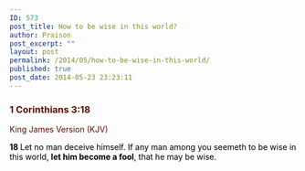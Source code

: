 ```yaml
---
ID: 573
post_title: How to be wise in this world?
author: Praison
post_excerpt: ""
layout: post
permalink: /2014/05/how-to-be-wise-in-this-world/
published: true
post_date: 2014-05-23 23:23:11
---
```

<div class="heading passage-class-0" style="color: #5c1101;">
<h3>1 Corinthians 3:18</h3>
<p class="txt-sm">King James Version (KJV)</p>

</div>
<div class="passage version-KJV result-text-style-normal text-html " style="color: #000000;">

<span id="en-KJV-28429" class="text 1Cor-3-18"><span class="versenum" style="font-weight: bold;">18 </span>Let no man deceive himself. If any man among you seemeth to be wise in this world, <strong>let him become a fool</strong>, that he may be wise.</span>

</div>